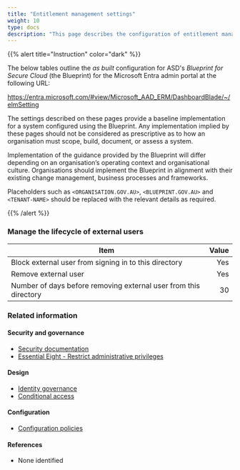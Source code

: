 ```yaml
---
title: "Entitlement management settings"
weight: 10
type: docs
description: "This page describes the configuration of entitlement management settings within Microsoft Entra ID associated with systems built according to the guidance provided by ASD's Blueprint for Secure Cloud."
---
```


{{% alert title="Instruction" color="dark" %}}

The below tables outline the _as built_ configuration for ASD's _Blueprint for Secure Cloud_ (the Blueprint) for the Microsoft Entra admin portal at the following URL:

<https://entra.microsoft.com/#view/Microsoft_AAD_ERM/DashboardBlade/~/elmSetting>

The settings described on these pages provide a baseline implementation for a system configured using the Blueprint. Any implementation implied by these pages should not be considered as prescriptive as to how an organisation must scope, build, document, or assess a system.

Implementation of the guidance provided by the Blueprint will differ depending on an organisation’s operating context and organisational culture. Organisations should implement the Blueprint in alignment with their existing change management, business processes and frameworks.

Placeholders such as `<ORGANISATION.GOV.AU>`, `<BLUEPRINT.GOV.AU>` and `<TENANT-NAME>` should be replaced with the relevant details as required.

{{% /alert %}}

### Manage the lifecycle of external users

| Item                                                             | Value |
| ---------------------------------------------------------------- | ----: |
| Block external user from signing in to this directory            |   Yes |
| Remove external user                                             |   Yes |
| Number of days before removing external user from this directory |    30 |

### Related information

#### Security and governance

- [Security documentation](/security-and-governance/system-security-plan/security-documentation)
- [Essential Eight - Restrict administrative privileges](/security-and-governance/essential-eight/restrict-administrative-privileges)

#### Design

- [Identity governance](/design/platform/identity/governance)
- [Conditional access](/design/platform/identity/conditional-access)

#### Configuration

- [Configuration policies](/configuration/intune/devices/configuration-policies)

#### References

- None identified
